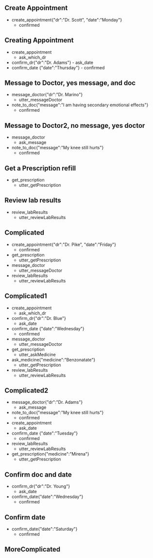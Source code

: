 
## Create Appointment
* create_appointment{"dr":"Dr. Scott", "date":"Monday"}
	- confirmed

## Creating Appointment
* create_appointment
	- ask_which_dr
* confirm_dr{"dr":"Dr. Adams"}
		- ask_date
* confirm_date {"date":"Thursday"}
		- confirmed

## Message to Doctor, yes message, and doc
* message_doctor{"dr":"Dr. Marino"}
	- utter_messageDoctor
* note_to_doc{"message":"I am having secondary emotional effects"}
	- confirmed

## Message to Doctor2, no message, yes doctor
* message_doctor
	- ask_message
* note_to_doc{"message":"My knee still hurts"}
	- confirmed

## Get a Prescription refill
* get_prescription
	- utter_getPrescription

## Review lab results
* review_labResults
	- utter_reviewLabResults

## Complicated
* create_appointment{"dr":"Dr. Pike", "date":"Friday"}
	- confirmed
* get_prescription
	- utter_getPrescription
* message_doctor
	- utter_messageDoctor
* review_labResults
	- utter_reviewLabResults

## Complicated1
* create_appointment
	- ask_which_dr
* confirm_dr{"dr":"Dr. Blue"}
	- ask_date
* confirm_date {"date":"Wednesday"}
	- confirmed
* message_doctor
	- utter_messageDoctor
* get_prescription
	- utter_askMedicine
* ask_medicine{"medicine":"Benzonatate"}
	- utter_getPrescription
* review_labResults
	- utter_reviewLabResults

## Complicated2
* message_doctor{"dr":"Dr. Adams"}
	- ask_message
* note_to_doc{"message":"My knee still hurts"}
	- confirmed
* create_appointment
	- ask_date
* confirm_date {"date":"Tuesday"}
	- confirmed
* review_labResults
	- utter_reviewLabResults
* get_prescription{"medicine":"Mirena"}
	- utter_getPrescription

## Confirm doc and date
* confirm_dr{"dr":"Dr. Young"}
	- ask_date
* confirm_date{"date":"Wednesday"}
	- confirmed

## Confirm date
* confirm_date{"date":"Saturday"}
	- confirmed

## MoreComplicated
